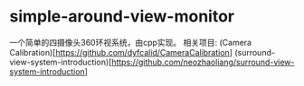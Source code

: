 # simple-around-view-monitor
一个简单的四摄像头360环视系统，由cpp实现。
相关项目:
(Camera Calibration)[https://github.com/dyfcalid/CameraCalibration]
(surround-view-system-introduction)[https://github.com/neozhaoliang/surround-view-system-introduction]
